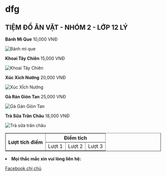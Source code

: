 # dfg
<html>
<head>
<meta charset="UTF-8">
</head>
<body>
<h2>TIỆM ĐỒ ĂN VẶT - NHÓM 2 - LỚP 12 LÝ</h2>
<p><strong>Bánh Mì Que</strong> <span>10,000 VNĐ</span></p>  
<img src="images\banhmique.png" alt="Bánh mì que">
<p><strong>Khoai Tây Chiên</strong> <span>15,000 VNĐ</span></p>  
<img src="images\khoaitaychien.png" alt="Khoai Tây Chiên">               
<p><strong>Xúc Xích Nướng</strong> <span>20,000 VNĐ</span></p>  
<img src="images\xucxichnuong.png" alt="Xúc XÍch Nướng">                
<p><strong>Gà Rán Giòn Tan</strong> <span>25,000 VNĐ</span></p>  
<img src="images\gagangion.png" alt="Gà Gán Giòn Tan">               
<p><strong>Trà Sữa Trân Châu</strong> <span>18,000 VNĐ</span></p>
<img src="images\trasuatranchau.png" alt="Trà sữa trân châu">               
<table border="1">
<tr><th rowspan="2"> Lượt tích điểm </th> <th colspan="3"> Điểm tích</th></tr>
<tr><td>Lượt 1</td> <td>Lượt 2</td> <td>Lượt 3</td></tr>
</table>
<li><strong>Mọi thắc mắc xin vui lòng liên hệ:</strong></li>
<p><a href="https://www.facebook.com/xuanmai.tranngoc.739?mibextid=LQQJ4d"> Facebook chị chủ</a></p> 
</body>  
</html>
